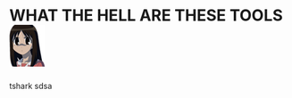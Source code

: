 # WHAT THE HELL ARE THESE TOOLS <img src="https://github.com/Laufeynumber1fan/Mystuff/blob/main/src/images/cats/angry.png">  



tshark sdsa